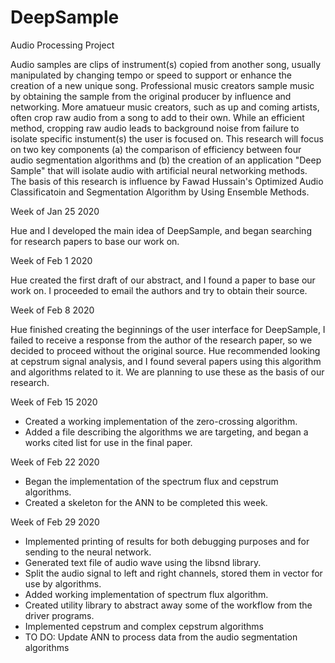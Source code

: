 # DeepSample
Audio Processing Project

Audio samples are clips of instrument(s) copied from another song, usually manipulated by changing tempo or speed to 
support or enhance the creation of a new unique song.  Professional music creators sample music by obtaining the sample 
from the original producer by influence and networking.  More amatueur music creators, such as up and coming artists,
often crop raw audio from a song to add to their own.  While an efficient method, cropping raw audio leads to background 
noise from failure to isolate specific instument(s) the user is focused on.  This research will focus on two key components
(a) the comparison of efficiency between four audio segmentation algorithms and (b) the creation of an application "Deep Sample"
that will isolate audio with artificial neural networking methods.  The basis of this research is influence by Fawad Hussain's
Optimized Audio Classificatoin and Segmentation Algorithm by Using Ensemble Methods.

Week of Jan 25 2020

Hue and I developed the main idea of DeepSample, and began searching for research papers
to base our work on.  

Week of Feb 1 2020

Hue created the first draft of our abstract, and I found a paper to base our work on.
I proceeded to email the authors and try to obtain their source.  

Week of Feb 8 2020

Hue finished creating the beginnings of the user interface for DeepSample, I failed to 
receive a response from the author of the research paper, so we decided to proceed 
without the original source.  Hue recommended looking at cepstrum signal analysis, and I 
found several papers using this algorithm and algorithms related to it.  We are planning to 
use these as the basis of our research.

Week of Feb 15 2020

- Created a working implementation of the zero-crossing algorithm.  
- Added a file describing the algorithms we are targeting, and began a works cited list for use in the final paper.

Week of Feb 22 2020

- Began the implementation of the spectrum flux and cepstrum algorithms.  
- Created a skeleton for the ANN to be completed this week. 

Week of Feb 29 2020

- Implemented printing of results for both debugging purposes and for sending to the neural network.
- Generated text file of audio wave using the libsnd library.
- Split the audio signal to left and right channels, stored them in vector for use by algorithms.
- Added working implementation of spectrum flux algorithm.
- Created utility library to abstract away some of the workflow from the driver programs. 
- Implemented cepstrum and complex cepstrum algorithms
- TO DO:  Update ANN to process data from the audio segmentation algorithms
